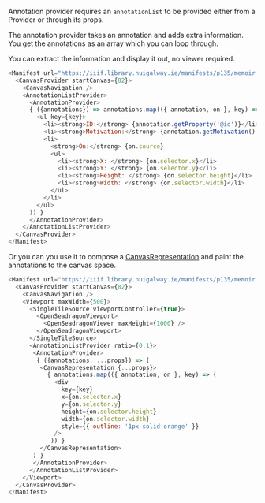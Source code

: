 Annotation provider requires an `annotationList` to be provided either from a 
Provider or through its props.

The annotation provider takes an annotation and adds extra information. You get the
annotations as an array which you can loop through.

You can extract the information and display it out, no viewer required.
```js
<Manifest url="https://iiif.library.nuigalway.ie/manifests/p135/memoir.json">
  <CanvasProvider startCanvas={82}>
    <CanvasNavigation />  
    <AnnotationListProvider>
      <AnnotationProvider>
      { ({annotations}) => annotations.map(({ annotation, on }, key) => (
        <ul key={key}>
          <li><strong>ID:</strong> {annotation.getProperty('@id')}</li>
          <li><strong>Motivation:</strong> {annotation.getMotivation().toString()}</li>
          <li>
            <strong>On:</strong> {on.source}
            <ul>
              <li><strong>X: </strong> {on.selector.x}</li>
              <li><strong>Y: </strong> {on.selector.y}</li>
              <li><strong>Height: </strong> {on.selector.height}</li>
              <li><strong>Width: </strong> {on.selector.width}</li>
            </ul>
          </li>
        </ul>
      )) }
      </AnnotationProvider>
    </AnnotationListProvider>
  </CanvasProvider>
</Manifest>
```


Or you can you use it to compose a [CanvasRepresentation](#canvasrepresentation) and paint 
the annotations to the canvas space. 
```js
<Manifest url="https://iiif.library.nuigalway.ie/manifests/p135/memoir.json">
  <CanvasProvider startCanvas={82}>
    <CanvasNavigation />
    <Viewport maxWidth={500}>
      <SingleTileSource viewportController={true}>
        <OpenSeadragonViewport>
          <OpenSeadragonViewer maxHeight={1000} />
        </OpenSeadragonViewport>
      </SingleTileSource> 
      <AnnotationListProvider ratio={0.1}>
       <AnnotationProvider>
        { ({annotations, ...props}) => (
         <CanvasRepresentation {...props}>
           { annotations.map(({ annotation, on }, key) => (
             <div 
               key={key} 
               x={on.selector.x} 
               y={on.selector.y} 
               height={on.selector.height} 
               width={on.selector.width} 
               style={{ outline: '1px solid orange' }}
             />
            )) }
         </CanvasRepresentation>
       ) }
       </AnnotationProvider>
      </AnnotationListProvider>
    </Viewport>
  </CanvasProvider>
</Manifest>
```